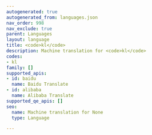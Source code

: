 ```yaml
---
autogenerated: true
autogenerated_from: languages.json
nav_order: 998
nav_exclude: true
parent: Languages
layout: language
title: <code>kl</code>
description: Machine translation for <code>kl</code>
codes:
- kl
family: []
supported_apis:
- id: baidu
  name: Baidu Translate
- id: alibaba
  name: Alibaba Translate
supported_qe_apis: []
seo:
  name: Machine translation for None
  type: Language

---
```


